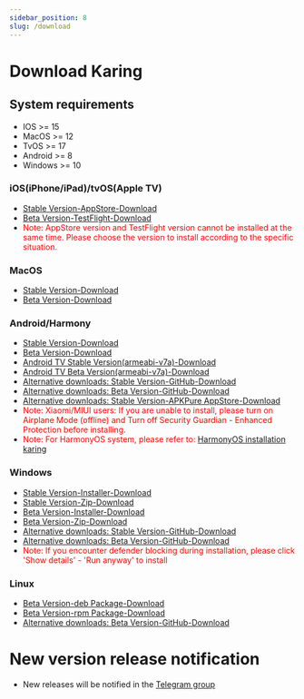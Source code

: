 ```yaml
---
sidebar_position: 8
slug: /download
---
```


# Download Karing

## System requirements
- IOS >= 15
- MacOS >= 12
- TvOS >= 17
- Android >= 8
- Windows >= 10

### iOS(iPhone/iPad)/tvOS(Apple TV)
- [Stable Version-AppStore-Download](https://apps.apple.com/us/app/karing/id6472431552)
- [Beta Version-TestFlight-Download](https://testflight.apple.com/join/RLU59OsJ)
- <font color="red">Note: AppStore version and TestFlight version cannot be installed at the same time. Please choose the version to install according to the specific situation.</font>

### MacOS
- [Stable Version-Download](https://dot.karing.app/client.html?tag=macos-stable)
- [Beta Version-Download](https://dot.karing.app/client.html?tag=macos-beta)

### Android/Harmony
- [Stable Version-Download](https://dot.karing.app/client.html?tag=android-stable)
- [Beta Version-Download](https://dot.karing.app/client.html?tag=android-beta)
- [Android TV Stable Version(armeabi-v7a)-Download](https://dot.karing.app/client.html?tag=android-armv7a-stable)
- [Android TV Beta Version(armeabi-v7a)-Download](https://dot.karing.app/client.html?tag=android-armv7a-beta)
- [Alternative downloads: Stable Version-GitHub-Download](https://github.com/KaringX/karing/releases/latest)
- [Alternative downloads: Beta Version-GitHub-Download](https://github.com/KaringX/karing/releases)
- [Alternative downloads: Stable Version-APKPure AppStore-Download](https://apkpure.com/p/com.nebula.karing)
- <font color="red">Note: Xiaomi/MIUI users: If you are unable to install, please turn on Airplane Mode (offline) and Turn off Security Guardian - Enhanced Protection before installing.</font>
- <font color="red">Note: For HarmonyOS system, please refer to: [HarmonyOS installation karing](/blog/case/harmonyos)</font>

### Windows
- [Stable Version-Installer-Download](https://dot.karing.app/client.html?tag=windows-installer-stable)
- [Stable Version-Zip-Download](https://dot.karing.app/client.html?tag=windows-zip-stable)
- [Beta Version-Installer-Download](https://dot.karing.app/client.html?tag=windows-installer-beta)
- [Beta Version-Zip-Download](https://dot.karing.app/client.html?tag=windows-zip-beta)
- [Alternative downloads: Stable Version-GitHub-Download](https://github.com/KaringX/karing/releases/latest)
- [Alternative downloads: Beta Version-GitHub-Download](https://github.com/KaringX/karing/releases)
- <font color="red">Note: If you encounter defender blocking during installation, please click 'Show details' - 'Run anyway' to install</font>

### Linux
- [Beta Version-deb Package-Download](https://dot.karing.app/client.html?tag=linux-deb-beta)
- [Beta Version-rpm Package-Download](https://dot.karing.app/client.html?tag=linux-rpm-beta)
- [Alternative downloads: Beta Version-GitHub-Download](https://github.com/KaringX/karing/releases)

# New version release notification
- New releases will be notified in the [Telegram group](https://t.me/KaringApp)






